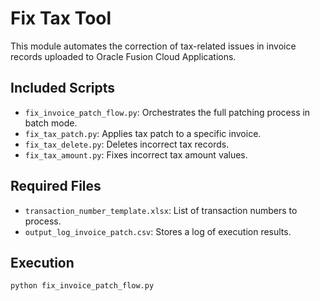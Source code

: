 # Fix Tax Tool

This module automates the correction of tax-related issues in invoice records uploaded to Oracle Fusion Cloud Applications.

## Included Scripts
- `fix_invoice_patch_flow.py`: Orchestrates the full patching process in batch mode.
- `fix_tax_patch.py`: Applies tax patch to a specific invoice.
- `fix_tax_delete.py`: Deletes incorrect tax records.
- `fix_tax_amount.py`: Fixes incorrect tax amount values.

## Required Files
- `transaction_number_template.xlsx`: List of transaction numbers to process.
- `output_log_invoice_patch.csv`: Stores a log of execution results.

## Execution
```bash
python fix_invoice_patch_flow.py
```